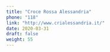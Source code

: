 ```yaml
---
title: "Croce Rossa Alessandria"
phone: "118"
link: "http://www.crialessandria.it/"
date: 2020-03-31
draft: false
weight: 55
---
```

